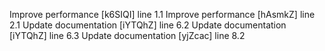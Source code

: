 Improve performance [k6SIQI] line 1.1
Improve performance [hAsmkZ] line 2.1
Update documentation [iYTQhZ] line 6.2
Update documentation [iYTQhZ] line 6.3
Update documentation [yjZcac] line 8.2
